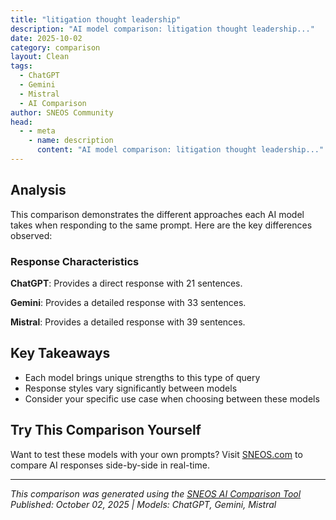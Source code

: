 ```yaml
---
title: "litigation thought leadership"
description: "AI model comparison: litigation thought leadership..."
date: 2025-10-02
category: comparison
layout: Clean
tags:
  - ChatGPT
  - Gemini
  - Mistral
  - AI Comparison
author: SNEOS Community
head:
  - - meta
    - name: description
      content: "AI model comparison: litigation thought leadership..."
---
```


<ChatComparison
  title="litigation thought leadership"
  prompt="litigation thought leadership"
  :responses='{"ChatGPT": "Litigation thought leadership refers to the practice of establishing oneself or one\u2019s organization as an expert and influential voice in the field of litigation. This involves sharing innovative ideas, insights, and best practices related to dispute resolution, trial strategy, legal developments, case law analysis, and regulatory impacts. Thought leadership in litigation can enhance professional reputation, attract clients, and shape industry standards.\n\n### Key Elements of Litigation Thought Leadership:\n\n1. **In-depth Legal Analysis** \n Providing thorough and well-reasoned commentary on significant cases, emerging trends, and changes in litigation law or procedure.\n\n2. **Innovative Trial Strategies** \n Sharing novel approaches to case preparation, discovery, witness examination, and settlement negotiations.\n\n3. **Practical Insights** \n Offering actionable advice for fellow litigators on managing complex cases, leveraging technology, and navigating ethical challenges.\n\n4. **Publishing and Speaking Engagements** \n Writing articles, white papers, or blogs; presenting at conferences and seminars; and participating in panel discussions to disseminate expertise.\n\n5. **Thoughtful Use of Technology** \n Exploring how AI, e-discovery tools, or data analytics can improve litigation outcomes and efficiency.\n\n6. **Client-Focused Perspectives** \n Understanding and addressing client concerns, risk management, and cost-effective dispute resolution solutions.\n\n### Benefits of Litigation Thought Leadership:\n\n- Builds credibility and trust with clients and peers. \n- Differentiates attorneys and firms in a competitive marketplace. \n- Influences policy, regulations, and the evolution of litigation practices. \n- Enhances professional growth and networking opportunities.\n\n---\n\nIf you\u2019re looking to develop litigation thought leadership content or strategies, I can help you draft articles, create presentation outlines, or suggest topics relevant to your expertise and audience. Would you like assistance with that?", "Gemini": "Litigation thought leadership encompasses a wide range of activities and perspectives, all focused on shaping the future of legal practice, strategy, and understanding within the realm of litigation. It\u0027s about being at the forefront of discussions, innovations, and best practices in the field. Here\u0027s a breakdown of what it entails:\n\n**Key Components of Litigation Thought Leadership:**\n\n* **Identifying and Analyzing Emerging Trends:**\n * **Technological Advancements:** Examining how AI, machine learning, data analytics, and e-discovery are transforming litigation workflows, strategy, and outcomes.\n * **Changes in Legal Landscape:** Keeping abreast of new legislation, regulations, and landmark court decisions impacting different areas of law and litigation.\n * **Economic and Social Factors:** Understanding how broader societal and economic trends (e.g., climate change, social justice movements, globalization) influence litigation patterns and legal strategies.\n * **Alternative Dispute Resolution (ADR):** Exploring the evolution of mediation, arbitration, and other ADR methods and their impact on traditional litigation.\n* **Developing Innovative Strategies and Approaches:**\n * **Litigation Risk Assessment:** Creating more sophisticated and accurate methods for evaluating the risks and potential outcomes of lawsuits.\n * **Case Management:** Implementing efficient and cost-effective case management techniques, often leveraging technology.\n * **Trial Advocacy:** Pioneering new methods of persuasion, storytelling, and evidence presentation in the courtroom.\n * **Settlement Negotiation:** Developing creative settlement strategies that achieve favorable outcomes for clients while minimizing litigation costs.\n* **Sharing Knowledge and Insights:**\n * **Publishing Articles and Blog Posts:** Writing insightful pieces on relevant litigation topics for legal publications, industry blogs, and law firm websites.\n * **Speaking at Conferences and Seminars:** Presenting expertise and thought leadership at legal conferences, webinars, and continuing legal education (CLE) programs.\n * **Conducting Research and Surveys:** Undertaking original research on litigation trends, best practices, and emerging issues.\n * **Creating Podcasts and Videos:** Utilizing multimedia platforms to share insights and engage with a broader audience.\n * **Social Media Engagement:** Participating in online discussions and sharing expertise on platforms like LinkedIn and Twitter.\n* **Contributing to the Legal Community:**\n * **Mentoring Younger Attorneys:** Sharing experience and guidance with aspiring litigators.\n * **Serving on Committees and Boards:** Participating in professional organizations and contributing to the development of legal standards and best practices.\n * **Providing Pro Bono Legal Services:** Demonstrating a commitment to justice and access to legal representation.\n * **Engaging in Legal Reform Efforts:** Advocating for changes to laws and procedures that improve the efficiency and fairness of the litigation system.\n* **Focusing on Ethical Considerations:**\n * **Promoting Ethical Conduct:** Upholding the highest standards of ethical behavior in litigation practice.\n * **Addressing Conflicts of Interest:** Developing strategies for identifying and resolving potential conflicts of interest.\n * **Ensuring Fairness and Transparency:** Advocating for fair and transparent legal processes.\n\n**Examples of Litigation Thought Leadership Topics:**\n\n* The Impact of AI on E-Discovery and Legal Research\n* Best Practices for Managing Complex Litigation\n* Strategies for Effective Cross-Examination in the Digital Age\n* The Evolving Role of Expert Witnesses in Litigation\n* Ethical Considerations in Data Security and Privacy Litigation\n* The Use of Predictive Analytics in Litigation Strategy\n* Navigating the Challenges of Remote Depositions and Trials\n* The Rise of ESG Litigation and its Implications for Businesses\n* The Impact of Social Media on Jury Selection and Persuasion\n* The Future of Alternative Dispute Resolution\n\n**Benefits of Developing Litigation Thought Leadership:**\n\n* **Enhanced Reputation:** Establishes an individual or firm as a leading authority in the field.\n* **Increased Credibility:** Builds trust and confidence among clients, colleagues, and the legal community.\n* **Business Development:** Attracts new clients and opportunities by showcasing expertise and innovation.\n* **Competitive Advantage:** Differentiates a lawyer or firm from competitors in the market.\n* **Professional Growth:** Encourages continuous learning and development of new skills.\n* **Influence on the Legal Profession:** Contributes to the advancement of legal knowledge and best practices.\n\n**In Conclusion:**\n\nLitigation thought leadership is a continuous process of learning, innovating, and sharing knowledge to advance the practice of law. It requires a deep understanding of the legal landscape, a commitment to ethical conduct, and a passion for shaping the future of litigation. By actively engaging in thought leadership activities, lawyers and firms can enhance their reputations, attract new business, and contribute to the betterment of the legal profession.\n", "Mistral": "Litigation thought leadership involves providing insightful, forward-thinking, and strategic perspectives on legal disputes and the litigation process. Here are some key aspects and tips for establishing thought leadership in litigation:\n\n### Key Aspects of Litigation Thought Leadership\n\n1. **Expertise and Knowledge**:\n - **Deep Understanding**: Demonstrate a comprehensive understanding of legal principles, case law, and procedural rules.\n - **Specialization**: Focus on specific areas of litigation, such as intellectual property, commercial disputes, or employment law.\n\n2. **Innovative Strategies**:\n - **Creative Solutions**: Develop and share innovative strategies for resolving disputes, including alternative dispute resolution methods.\n - **Technological Integration**: Explore how technology can enhance litigation practices, such as e-discovery tools and AI-driven legal research.\n\n3. **Ethical Considerations**:\n - **Professional Conduct**: Emphasize the importance of ethical behavior and professional standards in litigation.\n - **Client Advocacy**: Highlight the role of the attorney as a zealous advocate for the client while maintaining ethical integrity.\n\n4. **Industry Trends**:\n - **Market Analysis**: Stay updated on industry trends and regulatory changes that impact litigation.\n - **Predictive Insights**: Provide insights into future trends and how they might affect litigation practices.\n\n5. **Communication and Collaboration**:\n - **Clear Communication**: Develop the ability to communicate complex legal concepts clearly and effectively.\n - **Collaborative Approach**: Foster a collaborative environment within the legal team and with clients.\n\n### Tips for Establishing Thought Leadership in Litigation\n\n1. **Publish and Present**:\n - **Articles and Papers**: Write articles, whitepapers, and blog posts on relevant litigation topics.\n - **Conferences and Webinars**: Present at legal conferences, webinars, and workshops.\n\n2. **Networking and Engagement**:\n - **Professional Associations**: Join and actively participate in legal associations and bar committees.\n - **Social Media**: Use platforms like LinkedIn to share insights and engage with the legal community.\n\n3. **Mentorship and Education**:\n - **Mentor Young Lawyers**: Offer mentorship to junior attorneys and law students.\n - **Educational Programs**: Develop and deliver educational programs and training sessions.\n\n4. **Case Studies and Success Stories**:\n - **Real-World Examples**: Share case studies and success stories that demonstrate your expertise and innovative approaches.\n - **Lessons Learned**: Discuss lessons learned from past cases and how they can be applied to future litigation.\n\n5. **Client Education**:\n - **Client Seminars**: Host seminars and workshops for clients to educate them on litigation processes and strategies.\n - **Client Alerts**: Provide regular updates and alerts on legal developments that may impact clients.\n\n6. **Research and Analysis**:\n - **Legal Research**: Conduct thorough legal research and analysis to stay ahead of emerging issues.\n - **Data-Driven Insights**: Use data and analytics to support your insights and recommendations.\n\n### Examples of Thought Leadership Content\n\n1. **Whitepapers**:\n - \u0022The Impact of AI on Litigation: Opportunities and Challenges\u0022\n - \u0022Navigating Complex Commercial Disputes: Strategies for Success\u0022\n\n2. **Blog Posts**:\n - \u0022Ethical Considerations in E-Discovery\u0022\n - \u0022The Role of Mediation in Resolving High-Stakes Litigation\u0022\n\n3. **Webinars**:\n - \u0022Emerging Trends in Intellectual Property Litigation\u0022\n - \u0022Effective Client Communication in Litigation\u0022\n\n4. **Case Studies**:\n - \u0022Successful Defense in a High-Profile Employment Dispute\u0022\n - \u0022Innovative Use of Technology in a Complex Commercial Litigation\u0022\n\nBy focusing on these aspects and implementing these tips, you can establish yourself as a thought leader in the field of litigation, providing valuable insights and guidance to the legal community and your clients."}' 
  published-date="00:30"
/>

## Analysis

This comparison demonstrates the different approaches each AI model takes when responding to the same prompt. Here are the key differences observed:

### Response Characteristics

**ChatGPT**: Provides a direct response with 21 sentences. 

**Gemini**: Provides a detailed response with 33 sentences. 

**Mistral**: Provides a detailed response with 39 sentences. 

## Key Takeaways

- Each model brings unique strengths to this type of query
- Response styles vary significantly between models
- Consider your specific use case when choosing between these models

## Try This Comparison Yourself

Want to test these models with your own prompts? Visit [SNEOS.com](https://sneos.com) to compare AI responses side-by-side in real-time.

---

*This comparison was generated using the [SNEOS AI Comparison Tool](https://sneos.com)*
*Published: October 02, 2025 | Models: ChatGPT, Gemini, Mistral*
